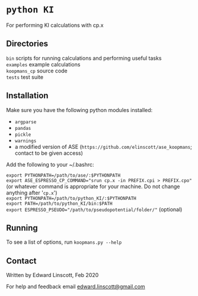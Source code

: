 # `python KI`
For performing KI calculations with cp.x

## Directories
`bin` scripts for running calculations and performing useful tasks  
`examples` example calculations  
`koopmans_cp` source code  
`tests` test suite  

## Installation
Make sure you have the following python modules installed:
 * ``argparse``
 * ``pandas``
 * ``pickle``
 * ``warnings``
 * a modified version of ASE (``https://github.com/elinscott/ase_koopmans``; contact to be given access)

Add the following to your ~/.bashrc:

``export PYTHONPATH=/path/to/ase/:$PYTHONPATH``  
``export ASE_ESPRESSO_CP_COMMAND="srun cp.x -in PREFIX.cpi > PREFIX.cpo"`` (or whatever command is appropriate for your machine. Do not change anything after '``cp.x``')  
``export PYTHONPATH=/path/to/python_KI/:$PYTHONPATH``  
``export PATH=/path/to/python_KI/bin:$PATH``  
``export ESPRESSO_PSEUDO="/path/to/pseudopotential/folder/"`` (optional)

## Running
To see a list of options, run ``koopmans.py --help``

## Contact
Written by Edward Linscott, Feb 2020

For help and feedback email edward.linscott@gmail.com
